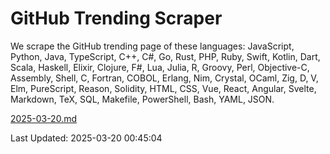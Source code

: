 # GitHub Trending Scraper

We scrape the GitHub trending page of these languages: JavaScript, Python, Java, TypeScript, C++, C#, Go, Rust, PHP, Ruby, Swift, Kotlin, Dart, Scala, Haskell, Elixir, Clojure, F#, Lua, Julia, R, Groovy, Perl, Objective-C, Assembly, Shell, C, Fortran, COBOL, Erlang, Nim, Crystal, OCaml, Zig, D, V, Elm, PureScript, Reason, Solidity, HTML, CSS, Vue, React, Angular, Svelte, Markdown, TeX, SQL, Makefile, PowerShell, Bash, YAML, JSON.

[2025-03-20.md](https://github.com/yangwenmai/github-trending-backup/blob/master/2025-03-20.md)

Last Updated: 2025-03-20 00:45:04